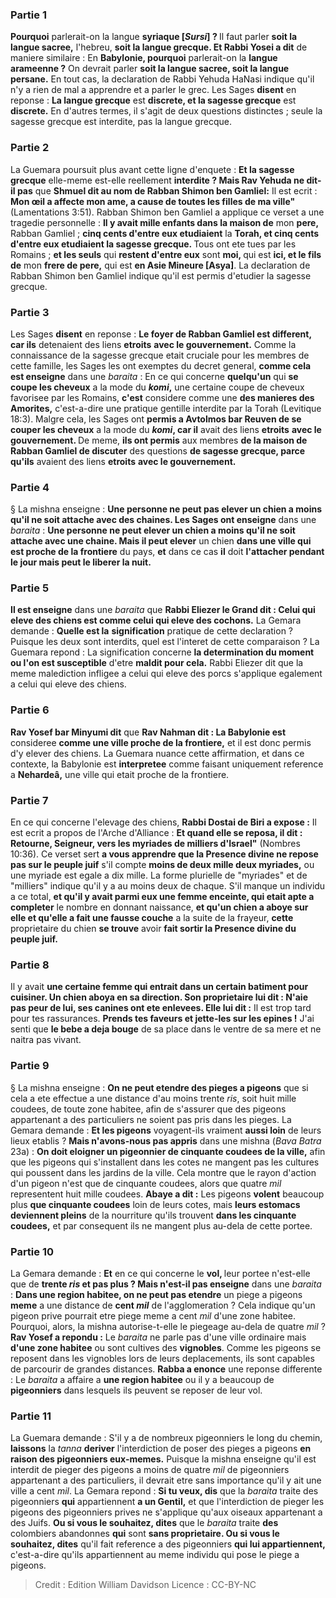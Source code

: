 
### Partie 1
<b>Pourquoi</b> parlerait-on la langue <b>syriaque [<i>Sursi</i>] ? </b> Il faut parler <b>soit la langue sacree,</b> l'hebreu, <b>soit la langue grecque. Et Rabbi Yosei a dit</b> de maniere similaire : En <b>Babylonie, pourquoi</b> parlerait-on la <b>langue arameenne ?</b> On devrait parler <b>soit la langue sacree, soit la langue persane.</b> En tout cas, la declaration de Rabbi Yehuda HaNasi indique qu'il n'y a rien de mal a apprendre et a parler le grec. Les Sages <b>disent</b> en reponse : <b>La langue grecque</b> est <b>discrete, et la sagesse grecque</b> est <b>discrete.</b> En d'autres termes, il s'agit de deux questions distinctes ; seule la sagesse grecque est interdite, pas la langue grecque.

### Partie 2
La Guemara poursuit plus avant cette ligne d'enquete : <b>Et la sagesse grecque</b> elle-meme est-elle reellement <b>interdite ? Mais Rav Yehuda ne dit-il pas</b> que <b>Shmuel dit au nom de Rabban Shimon ben Gamliel:</b> Il est ecrit : <b>Mon œil a affecte mon ame, a cause de toutes les filles de ma ville"</b> (Lamentations 3:51). Rabban Shimon ben Gamliel a applique ce verset a une tragedie personnelle : <b>Il y avait mille enfants dans la maison de</b> mon <b>pere,</b> Rabban Gamliel ; <b>cinq cents d'entre eux etudiaient</b> la <b>Torah, et cinq cents d'entre eux etudiaient la sagesse grecque. </b> Tous ont ete tues par les Romains ; <b>et les seuls</b> qui <b>restent d'entre eux</b> sont <b>moi, </b> qui est <b>ici, et le fils de</b> mon <b>frere de pere,</b> qui est <b>en Asie Mineure [Asya]</b>. La declaration de Rabban Shimon ben Gamliel indique qu'il est permis d'etudier la sagesse grecque.

### Partie 3
Les Sages <b>disent</b> en reponse : <b>Le foyer de Rabban Gamliel est different, car ils</b> detenaient des liens <b>etroits</b> <b>avec le gouvernement.</b> Comme la connaissance de la sagesse grecque etait cruciale pour les membres de cette famille, les Sages les ont exemptes du decret general, <b>comme cela est enseigne</b> dans une <i>baraita</i> : En ce qui concerne <b>quelqu'un</b> qui <b>se coupe les cheveux</b> a la mode du <b><i>komi</i>,</b> une certaine coupe de cheveux favorisee par les Romains, <b>c'est</b> considere comme une <b>des manieres des Amorites,</b> c'est-a-dire une pratique gentille interdite par la Torah (Levitique 18:3). Malgre cela, les Sages ont <b>permis a Avtolmos bar Reuven de se couper les cheveux</b> a la mode du <b><i>komi</i>, car il</b> avait des liens <b>etroits</b> <b>avec le gouvernement. </b> De meme, <b>ils ont permis</b> aux membres <b>de la maison de Rabban Gamliel de discuter</b> des questions <b>de sagesse grecque, parce qu'ils</b> avaient des liens <b>etroits</b> <b>avec le gouvernement.</b>

### Partie 4
§ La mishna enseigne : <b>Une personne ne peut pas elever un chien a moins qu'il ne soit attache avec des chaines. Les Sages ont enseigne</b> dans une <i>baraita</i> : <b>Une personne ne peut elever un chien a moins qu'il ne soit attache avec une chaine. Mais il peut elever</b> un chien <b>dans une ville qui est proche de la frontiere</b> du pays, <b>et</b> dans ce cas <b>il</b> doit <b>l'attacher pendant le jour mais peut le liberer la nuit.</b>

### Partie 5
<b>Il est enseigne</b> dans une <i>baraita</i> que <b>Rabbi Eliezer le Grand dit : Celui qui eleve des chiens est comme celui qui eleve des cochons.</b> La Gemara demande : <b>Quelle est la</b> <b>signification</b> pratique de cette declaration ? Puisque les deux sont interdits, quel est l'interet de cette comparaison ? La Guemara repond : La signification concerne <b>la determination du moment ou l'on est susceptible</b> d'etre <b>maldit pour cela.</b> Rabbi Eliezer dit que la meme malediction infligee a celui qui eleve des porcs s'applique egalement a celui qui eleve des chiens.

### Partie 6
<b>Rav Yosef bar Minyumi dit</b> que <b>Rav Nahman dit : La Babylonie est</b> consideree <b>comme une ville proche de la frontiere,</b> et il est donc permis d'y elever des chiens. La Guemara nuance cette affirmation, et dans ce contexte, la Babylonie est <b>interpretee</b> comme faisant uniquement reference a <b>Nehardeâ,</b> une ville qui etait proche de la frontiere.

### Partie 7
En ce qui concerne l'elevage des chiens, <b>Rabbi Dostai de Biri a expose :</b> Il est ecrit a propos de l'Arche d'Alliance : <b>Et quand elle se reposa, il dit : Retourne, Seigneur, vers les myriades de milliers d'Israel"</b> (Nombres 10:36). Ce verset sert <b>a vous apprendre que la Presence divine ne repose pas sur le peuple juif</b> s'il compte <b>moins de deux mille deux myriades,</b> ou une myriade est egale a dix mille. La forme plurielle de "myriades" et de "milliers" indique qu'il y a au moins deux de chaque. S'il manque un individu</b> a ce total, <b>et qu'il y avait parmi eux une femme enceinte, qui etait apte a completer</b> le nombre en donnant naissance, <b>et qu'un chien a aboye sur elle et qu'elle a fait une fausse couche</b> a la suite de la frayeur, <b>cette</b> proprietaire du chien <b>se trouve</b> avoir <b>fait sortir la Presence divine du peuple juif.</b>

### Partie 8
Il y avait <b>une certaine femme qui entrait dans un certain batiment pour cuisiner. Un chien aboya en sa direction. Son proprietaire lui dit : N'aie pas peur de lui, ses canines ont ete enlevees. Elle lui dit :</b> Il est trop tard pour tes rassurances. <b>Prends tes faveurs et jette-les sur les epines !</b> J'ai senti que <b>le bebe a deja bouge</b> de sa place dans le ventre de sa mere et ne naitra pas vivant.

### Partie 9
§ La mishna enseigne : <b>On ne peut etendre des pieges a pigeons</b> que si cela a ete effectue a une distance d'au moins trente <i>ris</i>, soit huit mille coudees, de toute zone habitee, afin de s'assurer que des pigeons appartenant a des particuliers ne soient pas pris dans les pieges. La Gemara demande : <b>Et les pigeons</b> voyagent-ils vraiment <b>aussi loin</b> de leurs lieux etablis ? <b>Mais n'avons-nous pas appris</b> dans une mishna (<i>Bava Batra</i> 23a) : <b>On doit eloigner un pigeonnier de cinquante coudees de la ville,</b> afin que les pigeons qui s'installent dans les cotes ne mangent pas les cultures qui poussent dans les jardins de la ville. Cela montre que le rayon d'action d'un pigeon n'est que de cinquante coudees, alors que quatre <i>mil</i> representent huit mille coudees. <b>Abaye a dit :</b> Les pigeons <b>volent</b> beaucoup plus <b>que cinquante coudees</b> loin de leurs cotes, mais <b>leurs estomacs deviennent pleins</b> de la nourriture qu'ils trouvent <b>dans les cinquante coudees,</b> et par consequent ils ne mangent plus au-dela de cette portee.

### Partie 10
La Gemara demande : <b>Et</b> en ce qui concerne le <b>vol, </b> leur portee n'est-elle que de <b>trente <i>ris</i> et pas plus ? Mais n'est-il pas enseigne</b> dans une <i>baraita</i> : <b>Dans une region habitee, on ne peut pas etendre</b> un piege a pigeons <b>meme</b> a une distance de <b>cent <i>mil</i></b> de l'agglomeration ? Cela indique qu'un pigeon prive pourrait etre piege meme a cent <i>mil</i> d'une zone habitee. Pourquoi, alors, la mishna autorise-t-elle le piegeage au-dela de quatre <i>mil</i> ? <b>Rav Yosef a repondu :</b> Le <i>baraita</i> ne parle pas d'une ville ordinaire mais <b>d'une zone habitee</b> ou sont cultives des <b>vignobles</b>. Comme les pigeons se reposent dans les vignobles lors de leurs deplacements, ils sont capables de parcourir de grandes distances. <b>Rabba a enonce</b> une reponse differente : Le <i>baraita</i> a affaire a <b>une region habitee</b> ou il y a beaucoup de <b>pigeonniers</b> dans lesquels ils peuvent se reposer de leur vol.

### Partie 11
La Guemara demande : S'il y a de nombreux pigeonniers le long du chemin, <b>laissons</b> la <i>tanna</i> <b>deriver</b> l'interdiction de poser des pieges a pigeons <b>en raison des pigeonniers eux-memes.</b> Puisque la mishna enseigne qu'il est interdit de pieger des pigeons a moins de quatre <i>mil</i> de pigeonniers appartenant a des particuliers, il devrait etre sans importance qu'il y ait une ville a cent <i>mil</i>. La Gemara repond : <b>Si tu veux, dis</b> que la <i>baraita</i> traite des pigeonniers <b>qui</b> appartiennent <b>a un Gentil,</b> et que l'interdiction de pieger les pigeons des pigeonniers prives ne s'applique qu'aux oiseaux appartenant a des Juifs. <b>Ou si vous le souhaitez, dites</b> que le <i>baraita</i> traite <b>des</b> colombiers abandonnes <b>qui</b> sont <b>sans proprietaire. Ou si vous le souhaitez, dites</b> qu'il fait reference a des pigeonniers <b>qui lui appartiennent,</b> c'est-a-dire qu'ils appartiennent au meme individu qui pose le piege a pigeons.

>Credit : Edition William Davidson
>Licence : CC-BY-NC
